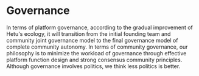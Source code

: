 # Governance

In terms of platform governance, according to the gradual improvement of Hetu's ecology, it will transition from the initial founding team and community joint governance model to the final governance model of complete community autonomy. In terms of community governance, our philosophy is to minimize the workload of governance through effective platform function design and strong consensus community principles. Although governance involves politics, we think less politics is better.

